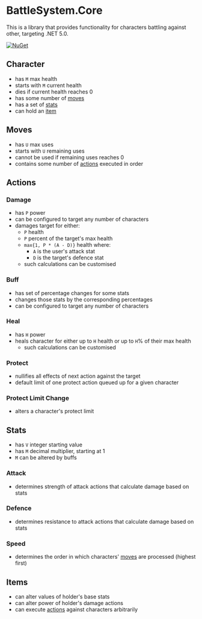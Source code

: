 # BattleSystem.Core

This is a library that provides functionality for characters battling against other, targeting .NET 5.0.

[![NuGet](https://img.shields.io/nuget/v/BattleSystem.Core.svg?logo=nuget)](https://www.nuget.org/packages/BattleSystem.Core)

## Character

- has `M` max health
- starts with `M` current health
- dies if current health reaches 0
- has some number of [moves](#moves)
- has a set of [stats](#stats)
- can hold an [item](#items)

<a name="moves"></a>
## Moves

- has `U` max uses
- starts with `U` remaining uses
- cannot be used if remaining uses reaches 0
- contains some number of [actions](#actions) executed in order

<a name="actions"></a>
## Actions

### Damage

- has `P` power
- can be configured to target any number of characters
- damages target for either:
    - `P` health
    - `P` percent of the target's max health
    -  `max{1, P * (A - D)}` health where:
        - `A` is the user's attack stat
        - `D` is the target's defence stat
    - such calculations can be customised

### Buff

- has set of percentage changes for some stats
- changes those stats by the corresponding percentages
- can be configured to target any number of characters

### Heal

- has `H` power
- heals character for either up to `H` health or up to `H`% of their max health
    - such calculations can be customised

### Protect

- nullifies all effects of next action against the target
- default limit of one protect action queued up for a given character

### Protect Limit Change

- alters a character's protect limit

<a name="stats"></a>
## Stats

- has `V` integer starting value
- has `M` decimal multiplier, starting at 1
- `M` can be altered by buffs

### Attack

- determines strength of attack actions that calculate damage based on stats

### Defence

- determines resistance to attack actions that calculate damage based on stats

### Speed

- determines the order in which characters' [moves](#moves) are processed (highest first)

<a name="items"></a>
## Items

- can alter values of holder's base stats
- can alter power of holder's damage actions
- can execute [actions](#actions) against characters arbitrarily
